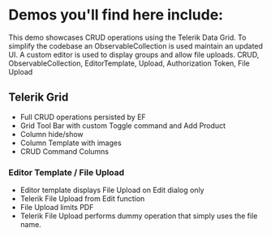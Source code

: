 ﻿# Demos you'll find here include:

This demo showcases CRUD operations using the Telerik Data Grid.
To simplify the codebase an ObservableCollection is used maintain an updated UI.
A custom editor is used to display groups and allow file uploads.
CRUD, ObservableCollection, EditorTemplate, Upload, Authorization Token, File Upload

## Telerik Grid

- Full CRUD operations persisted by EF
- Grid Tool Bar with custom Toggle command and Add Product
- Column hide/show
- Column Template with images
- CRUD Command Columns

### Editor Template / File Upload

- Editor template displays File Upload on Edit dialog only
- Telerik File Upload from Edit function
- File Upload limits PDF
- Telerik File Upload performs dummy operation that simply uses the file name.